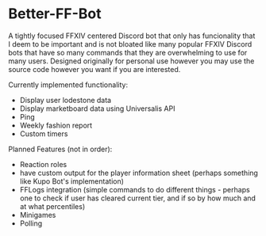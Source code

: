 # Better-FF-Bot

A tightly focused FFXIV centered Discord bot that only has funcionality that I deem to be important and is not bloated like many popular FFXIV Discord bots that have so many commands that they are overwhelming to use for many users. Designed originally for personal use however you may use the source code however you want if you are interested.

Currently implemented functionality:

- Display user lodestone data
- Display marketboard data using Universalis API
- Ping
- Weekly fashion report
- Custom timers

Planned Features (not in order):

- Reaction roles
- have custom output for the player information sheet (perhaps something like Kupo Bot's implementation)
- FFLogs integration (simple commands to do different things - perhaps one to check if user has cleared current tier, and if so by how much and at what percentiles)
- Minigames
- Polling
